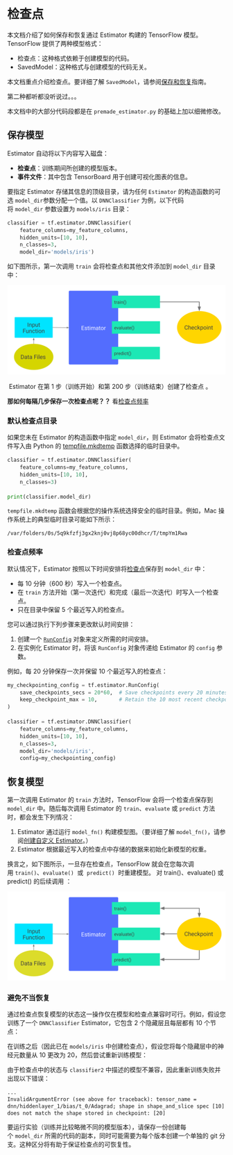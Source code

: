 # 检查点

本文档介绍了如何保存和恢复通过 Estimator 构建的 TensorFlow 模型。TensorFlow 提供了两种模型格式：

+ 检查点：这种格式依赖于创建模型的代码。
+ SavedModel：这种格式与创建模型的代码无关。

本文档重点介绍检查点。要详细了解 `SavedModel`，请参阅[保存和恢复](https://tensorflow.google.cn/guide/saved_model)指南。

第二种都听都没听说过。。。

本文档中的大部分代码段都是在 `premade_estimator.py` 的基础上加以细微修改。

## 保存模型

Estimator 自动将以下内容写入磁盘：

+ **检查点**：训练期间所创建的模型版本。
+ **事件文件**：其中包含 TensorBoard 用于创建可视化图表的信息。

要指定 Estimator 存储其信息的顶级目录，请为任何 `Estimator` 的构造函数的可选 `model_dir`参数分配一个值。以 `DNNClassifier` 为例，以下代码将 `model_dir` 参数设置为 `models/iris` 目录： 

```python
classifier = tf.estimator.DNNClassifier(
    feature_columns=my_feature_columns,
    hidden_units=[10, 10],
    n_classes=3,
    model_dir='models/iris')
```

如下图所示，第一次调用 `train` 会将检查点和其他文件添加到 `model_dir` 目录中： 

![img](assets/first_train_calls.png)

 Estimator 在第 1 步（训练开始）和第 200 步（训练结束）创建了检查点 。

**那如何每隔几步保存一次检查点呢？？** 看[检查点频率](#检查点频率)

### 默认检查点目录

如果您未在 Estimator 的构造函数中指定 `model_dir`，则 Estimator 会将检查点文件写入由 Python 的 [tempfile.mkdtemp](https://docs.python.org/3/library/tempfile.html#tempfile.mkdtemp) 函数选择的临时目录中。

```python
classifier = tf.estimator.DNNClassifier(
    feature_columns=my_feature_columns,
    hidden_units=[10, 10],
    n_classes=3)

print(classifier.model_dir)
```

`tempfile.mkdtemp` 函数会根据您的操作系统选择安全的临时目录。例如，Mac 操作系统上的典型临时目录可能如下所示： 

```
/var/folders/0s/5q9kfzfj3gx2knj0vj8p68yc00dhcr/T/tmpYm1Rwa
```

### 检查点频率

默认情况下，Estimator 按照以下时间安排将[检查点](https://developers.google.cn/machine-learning/glossary/#checkpoint)保存到 `model_dir` 中：

+ 每 10 分钟（600 秒）写入一个检查点。
+ 在 `train` 方法开始（第一次迭代）和完成（最后一次迭代）时写入一个检查点。
+ 只在目录中保留 5 个最近写入的检查点。

您可以通过执行下列步骤来更改默认时间安排：

1. 创建一个 [`RunConfig`](https://tensorflow.google.cn/api_docs/python/tf/estimator/RunConfig) 对象来定义所需的时间安排。
2. 在实例化 Estimator 时，将该 `RunConfig` 对象传递给 Estimator 的 `config` 参数。

例如，每 20 分钟保存一次并保留 10 个最近写入的检查点： 

```python
my_checkpointing_config = tf.estimator.RunConfig(
    save_checkpoints_secs = 20*60,  # Save checkpoints every 20 minutes.
    keep_checkpoint_max = 10,       # Retain the 10 most recent checkpoints.
)

classifier = tf.estimator.DNNClassifier(
    feature_columns=my_feature_columns,
    hidden_units=[10, 10],
    n_classes=3,
    model_dir='models/iris',
    config=my_checkpointing_config)
```

## 恢复模型

第一次调用 Estimator 的 `train` 方法时，TensorFlow 会将一个检查点保存到 `model_dir` 中。随后每次调用 Estimator 的 `train`、`evaluate` 或 `predict` 方法时，都会发生下列情况：

1. Estimator 通过运行 `model_fn()` 构建模型图。（要详细了解 `model_fn()`，请参阅[创建自定义 Estimator](https://tensorflow.google.cn/guide/custom_estimators)。）
2. Estimator 根据最近写入的检查点中存储的数据来初始化新模型的权重。

换言之，如下图所示，一旦存在检查点，TensorFlow 就会在您每次调用 `train()`、`evaluate()`  或  `predict()`  时重建模型。 对 train()、evaluate() 或 predict() 的后续调用 ：

![img](assets/subsequent_calls.png)

### 避免不当恢复

通过检查点恢复模型的状态这一操作仅在模型和检查点兼容时可行。例如，假设您训练了一个 `DNNClassifier` Estimator，它包含 2 个隐藏层且每层都有 10 个节点： 

在训练之后（因此已在 `models/iris` 中创建检查点），假设您将每个隐藏层中的神经元数量从 10 更改为 20，然后尝试重新训练模型： 

由于检查点中的状态与 `classifier2` 中描述的模型不兼容，因此重新训练失败并出现以下错误： 

```
...
InvalidArgumentError (see above for traceback): tensor_name =
dnn/hiddenlayer_1/bias/t_0/Adagrad; shape in shape_and_slice spec [10]
does not match the shape stored in checkpoint: [20]
```

要运行实验（训练并比较略微不同的模型版本），请保存一份创建每个 `model_dir` 所需的代码的副本，同时可能需要为每个版本创建一个单独的 git 分支。这种区分将有助于保证检查点的可恢复性。 